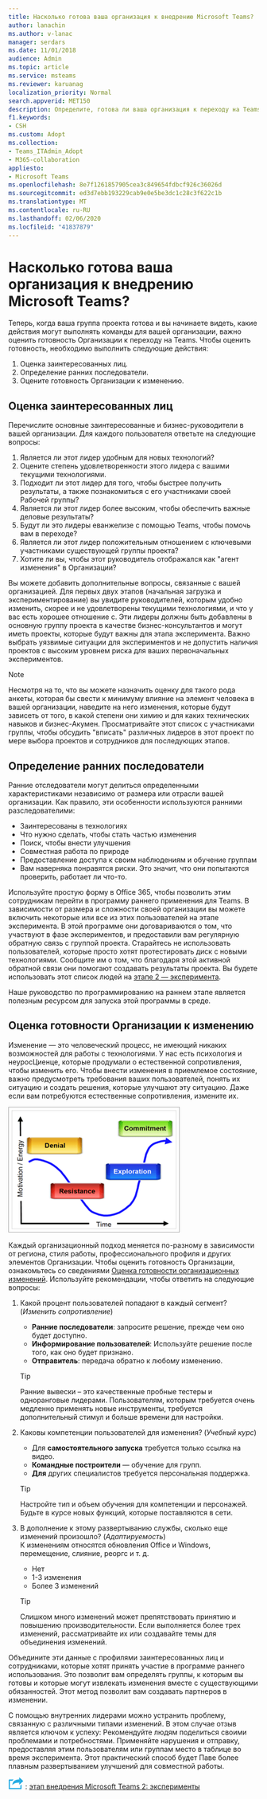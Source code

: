 ```yaml
---
title: Насколько готова ваша организация к внедрению Microsoft Teams?
author: lanachin
ms.author: v-lanac
manager: serdars
ms.date: 11/01/2018
audience: Admin
ms.topic: article
ms.service: msteams
ms.reviewer: karuanag
localization_priority: Normal
search.appverid: MET150
description: Определите, готова ли ваша организация к переходу на Teams.
f1.keywords:
- CSH
ms.custom: Adopt
ms.collection:
- Teams_ITAdmin_Adopt
- M365-collaboration
appliesto:
- Microsoft Teams
ms.openlocfilehash: 8e7f1261857905cea3c849654fdbcf926c36026d
ms.sourcegitcommit: ed3d7ebb193229cab9e0e5be3dc1c28c3f622c1b
ms.translationtype: MT
ms.contentlocale: ru-RU
ms.lasthandoff: 02/06/2020
ms.locfileid: "41837879"
---
```

# <a name="how-ready-is-your-organization-for-microsoft-teams"></a>Насколько готова ваша организация к внедрению Microsoft Teams?

Теперь, когда ваша группа проекта готова и вы начинаете видеть, какие действия могут выполнять команды для вашей организации, важно оценить готовность Организации к переходу на Teams. Чтобы оценить готовность, необходимо выполнить следующие действия:

1. Оценка заинтересованных лиц.
2. Определение ранних последователи.
3. Оцените готовность Организации к изменению. 

## <a name="assess-your-stakeholders"></a>Оценка заинтересованных лиц

Перечислите основные заинтересованные и бизнес-руководители в вашей организации. Для каждого пользователя ответьте на следующие вопросы:
 
1. Является ли этот лидер удобным для новых технологий?
2. Оцените степень удовлетворенности этого лидера с вашими текущими технологиями.
3. Подходит ли этот лидер для того, чтобы быстрее получить результаты, а также познакомиться с его участниками своей Рабочей группы?
4. Является ли этот лидер более высоким, чтобы обеспечить важные деловые результаты? 
5. Будут ли это лидеры еванжелизе с помощью Teams, чтобы помочь вам в переходе?
6. Является ли этот лидер положительным отношением с ключевыми участниками существующей группы проекта?
7. Хотите ли вы, чтобы этот руководитель отображался как "агент изменения" в Организации?  

Вы можете добавить дополнительные вопросы, связанные с вашей организацией. Для первых двух этапов (начальная загрузка и экспериментирование) вы увидите руководителей, которым удобно изменить, скорее и не удовлетворены текущими технологиями, и что у вас есть хорошее отношение с. Эти лидеры должны быть добавлены в основную группу проекта в качестве бизнес-консультантов и могут иметь проекты, которые будут важны для этапа эксперимента. Важно выбрать уязвимые ситуации для экспериментов и не допустить наличия проектов с высоким уровнем риска для ваших первоначальных экспериментов.
   
> [!NOTE]
> Несмотря на то, что вы можете назначить оценку для такого рода анкеты, которая бы свести к минимуму влияние на элемент человека в вашей организации, наведите на него изменения, которые будут зависеть от того, в какой степени они химию и для каких технических навыков и бизнес-Акумен. Просматривайте этот список с участниками группы, чтобы обсудить "вписать" различных лидеров в этот проект по мере выбора проектов и сотрудников для последующих этапов. 

## <a name="identify-early-adopters"></a>Определение ранних последователи

Ранние отследователи могут делиться определенными характеристиками независимо от размера или отрасли вашей организации. Как правило, эти особенности используются ранними разследователими:

- Заинтересованы в технологиях
- Что нужно сделать, чтобы стать частью изменения
- Поиск, чтобы внести улучшения
- Совместная работа по природе
- Предоставление доступа к своим наблюдениям и обучение группам
- Вам наверняка понравятся риски. Это значит, что они попытаются проверить, работает ли что-то.

Используйте простую форму в Office 365, чтобы позволить этим сотрудникам перейти в программу раннего применения для Teams. В зависимости от размера и сложности своей организации вы можете включить некоторые или все из этих пользователей на этапе эксперимента. В этой программе они договариваются о том, что участвуют в фазе экспериментов, и предоставили вам регулярную обратную связь с группой проекта. Старайтесь не использовать пользователей, которые просто хотят протестировать диск с новыми технологиями. Сообщите им о том, что благодаря этой активной обратной связи они помогают создавать результаты проекта. Вы будете использовать этот список людей на [этапе 2 — эксперимента](teams-adoption-phase2-experiment.md).

Наше руководство по программированию на раннем этапе является полезным ресурсом для запуска этой программы в среде.  
 
## <a name="assess-your-organizations-readiness-for-change"></a>Оценка готовности Организации к изменению

Изменение — это человеческий процесс, не имеющий никаких возможностей для работы с технологиями. У нас есть психология и неуросЦиенце, которые продумали о естественной сопротивления, чтобы изменить его. Чтобы внести изменения в приемлемое состояние, важно предусмотреть требования ваших пользователей, понять их ситуацию и создать решения, которые улучшают эту ситуацию. Даже если вам потребуются естественные сопротивления, измените их.  

![Диаграмма, иллюстрирующая сопротивление для изменения](media/teams-adoption-resistance.png)

Каждый организационный подход меняется по-разному в зависимости от региона, стиля работы, профессионального профиля и других элементов Организации. Чтобы оценить готовность Организации, ознакомьтесь со сведениями [Оценка готовности организационных изменений](upgrade-org-change-readiness.md). Используйте рекомендации, чтобы ответить на следующие вопросы:

1. Какой процент пользователей попадают в каждый сегмент? (*Изменить сопротивление*)
    - **Ранние последователи**: запросите решение, прежде чем оно будет доступно.
    - **Информирование пользователей**: Используйте решение после того, как оно будет признано.
    - **Отправитель**: передача обратно к любому изменению.
    
   > [!TIP]
   > Ранние вывески – это качественные пробные тестеры и одноранговые лидерами. Пользователям, которым требуется очень медленно применять новые инструменты, требуется дополнительный стимул и больше времени для настройки. 

2. Каковы компетенции пользователей для изменения? (*Учебный курс*)
    - Для **самостоятельного запуска** требуется только ссылка на видео.
    - **Командные построители** — обучение для групп.
    - **Для** других специалистов требуется персональная поддержка.

    > [!TIP]
    > Настройте тип и объем обучения для компетенции и персонажей. Будьте в курсе новых функций, которые поставляются в сети.

3. В дополнение к этому развертыванию службы, сколько еще изменений произошло? (*Адаптируемость*) <br/>К изменениям относятся обновления Office и Windows, перемещение, слияние, реоргс и т. д.
    - Нет
    - 1-3 изменения
    - Более 3 изменений
 
    > [!TIP] 
    > Слишком много изменений может препятствовать принятию и повышению производительности. Если выполняется более трех изменений, рассматривайте их или создавайте темы для объединения изменений.  

Объедините эти данные с профилями заинтересованных лиц и сотрудниками, которые хотят принять участие в программе раннего использования. Это позволит вам определять группы, к которым вы готовы и которые могут извлекать изменения вместе с существующими обязанностей. Этот метод позволит вам создавать партнеров в изменении.

С помощью внутренних лидерами можно устранить проблему, связанную с различными типами изменений. В этом случае отзыв является ключом к успеху: Рекомендуйте людям поделиться своими проблемами и потребностями. Применяйте нарушения и отправку, предоставляя этим пользователям или группам место в таблице во время эксперимента. Этот практический способ будет Паве более плавным развертыванием улучшений для совместной работы.  

![Значок, представляющий следующий шаг](media/teams-adoption-next-icon.png) : [этап внедрения Microsoft Teams 2: эксперименты](teams-adoption-phase2-experiment.md) 
